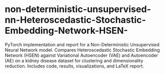 # non-deterministic-unsupervised-nn-Heteroscedastic-Stochastic-Embedding-Network-HSEN-
PyTorch implementation and report for a Non-Deterministic Unsupervised Neural Network model. Compares Heteroscedastic Stochastic Embedding Network (HSEN) against Variational Autoencoder (VAE) and Autoencoder (AE) on a kidney disease dataset for clustering and dimensionality reduction. Includes code, results, visualizations, and LaTeX report.
